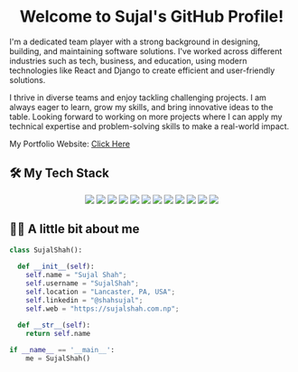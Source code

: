 <h1 align="center">
  <b>Welcome to Sujal's GitHub Profile!</b>
</h1>

I'm a dedicated team player with a strong background in designing, building, and maintaining software solutions. I've worked across different industries such as tech, business, and education, using modern technologies like React and Django to create efficient and user-friendly solutions.

I thrive in diverse teams and enjoy tackling challenging projects. I am always eager to learn, grow my skills, and bring innovative ideas to the table. Looking forward to working on more projects where I can apply my technical expertise and problem-solving skills to make a real-world impact.

<p> My Portfolio Website: <a href="https://sujalshah.com.np">Click Here</a></p>
  
## :hammer_and_wrench: My Tech Stack
<div align="center">
  <img src="https://img.shields.io/badge/html5-%23E34F26.svg?style=for-the-badge&logo=html5&logoColor=white">
  <img src="https://img.shields.io/badge/css3-%231572B6.svg?style=for-the-badge&logo=css3&logoColor=white">
  <img src="https://img.shields.io/badge/javascript-%23323330.svg?style=for-the-badge&logo=javascript&logoColor=%23F7DF1E">
  <img src="https://img.shields.io/badge/-ReactJs-61DAFB?logo=react&logoColor=white&style=for-the-badge">
  <img src="https://img.shields.io/badge/Next.js-%23000000.svg?style=for-the-badge&logo=nextdotjs&logoColor=white">
  <img src="https://img.shields.io/badge/django-%23092E20.svg?style=for-the-badge&logo=django&logoColor=white">
  <img src="https://img.shields.io/badge/python-3670A0?style=for-the-badge&logo=python&logoColor=ffdd54">
  <img src="https://img.shields.io/badge/mysql-%2300f.svg?style=for-the-badge&logo=mysql&logoColor=white">
  <img src="https://img.shields.io/badge/c-%2300599C.svg?style=for-the-badge&logo=c&logoColor=white">
  <img src="https://img.shields.io/badge/java-%23ED8B00.svg?style=for-the-badge&logo=java&logoColor=white">
  <img src="https://img.shields.io/badge/tailwindcss-%2338B2AC.svg?style=for-the-badge&logo=tailwind-css&logoColor=white">
  <img src="https://img.shields.io/badge/git-%23F05033.svg?style=for-the-badge&logo=git&logoColor=white">
</div>

## :man_technologist: A little bit about me

```python
class SujalShah():
    
  def __init__(self):
    self.name = "Sujal Shah";
    self.username = "SujalShah";
    self.location = "Lancaster, PA, USA";
    self.linkedin = "@shahsujal";
    self.web = "https://sujalshah.com.np";
  
  def __str__(self):
    return self.name

if __name__ == '__main__':
    me = SujalShah()
```

